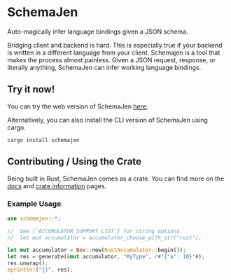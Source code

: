 # SchemaJen

Auto-magically infer language bindings given a JSON schema.

Bridging client and backend is hard.
This is especially true if your backend is written in a different language from your client.
Schemajen is a tool that makes the process almost painless.
Given a JSON request, response, or literally anything, SchemaJen can infer working language bindings.

## Try it now!

You can try the web version of SchemaJen [here](https://davnotdev.github.io/schemajen);

Alternatively, you can also install the CLI version of SchemaJen using cargo.

`cargo install schemajen`

## Contributing / Using the Crate

Being built in Rust, SchemaJen comes as a crate.
You can find more on the [docs](https://docs.rs/schemajen) and [crate information](https://crates.io/crates/schemajen) pages.

### Example Usage

```rust
use schemajen::*;

//  See [`ACCUMULATOR_SUPPORT_LIST`] for string options.
//  let mut accumulator = accumulator_choose_with_str("rust");

let mut accumulator = Box::new(RustAccumulator::begin());
let res = generate(&mut accumulator, "MyType", r#"{"a": 10}"#);
res.unwrap();
eprintln!("{}", res);

```
